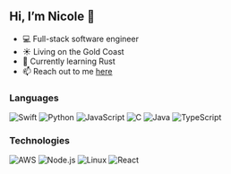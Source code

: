 ## Hi, I’m Nicole 👋
- 💻 Full-stack software engineer
- ☀️ Living on the Gold Coast
- 🦀 Currently learning Rust
- 📫 Reach out to me [here](nkhor@sudomail.com)

### Languages

![Swift](https://img.shields.io/badge/-Swift-000?&logo=Swift)
![Python](https://img.shields.io/badge/-Python-000?&logo=Python)
![JavaScript](https://img.shields.io/badge/-JavaScript-000?&logo=JavaScript)
![C](https://img.shields.io/badge/-C-000?&logo=C)
![Java](https://img.shields.io/badge/-Java-000?&logo=Java&logoColor=007396)
![TypeScript](https://img.shields.io/badge/-TypeScript-000?&logo=TypeScript)

### Technologies

![AWS](https://img.shields.io/badge/-AWS-000?&logo=Amazon-AWS&logoColor=F90)
![Node.js](https://img.shields.io/badge/-Node.js-000?&logo=node.js)
![Linux](https://img.shields.io/badge/-Linux-000?&logo=Linux)
![React](https://img.shields.io/badge/-React-000?&logo=React)

<!---
nkhor/nkhor is a ✨ special ✨ repository because its `README.md` (this file) appears on your GitHub profile.
You can click the Preview link to take a look at your changes.
--->

